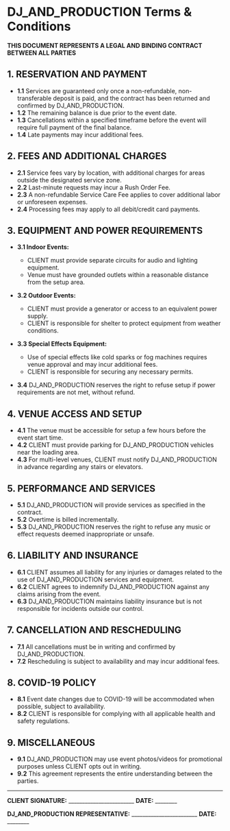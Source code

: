 # DJ_AND_PRODUCTION Terms & Conditions

**THIS DOCUMENT REPRESENTS A LEGAL AND BINDING CONTRACT BETWEEN ALL PARTIES**

## 1. RESERVATION AND PAYMENT

- **1.1** Services are guaranteed only once a non-refundable, non-transferable deposit is paid, and the contract has been returned and confirmed by DJ_AND_PRODUCTION.
- **1.2** The remaining balance is due prior to the event date.
- **1.3** Cancellations within a specified timeframe before the event will require full payment of the final balance.
- **1.4** Late payments may incur additional fees.

## 2. FEES AND ADDITIONAL CHARGES

- **2.1** Service fees vary by location, with additional charges for areas outside the designated service zone.
- **2.2** Last-minute requests may incur a Rush Order Fee.
- **2.3** A non-refundable Service Care Fee applies to cover additional labor or unforeseen expenses.
- **2.4** Processing fees may apply to all debit/credit card payments.

## 3. EQUIPMENT AND POWER REQUIREMENTS

- **3.1 Indoor Events:**
  - CLIENT must provide separate circuits for audio and lighting equipment.
  - Venue must have grounded outlets within a reasonable distance from the setup area.
  
- **3.2 Outdoor Events:**
  - CLIENT must provide a generator or access to an equivalent power supply.
  - CLIENT is responsible for shelter to protect equipment from weather conditions.
  
- **3.3 Special Effects Equipment:**
  - Use of special effects like cold sparks or fog machines requires venue approval and may incur additional fees.
  - CLIENT is responsible for securing any necessary permits.
  
- **3.4** DJ_AND_PRODUCTION reserves the right to refuse setup if power requirements are not met, without refund.

## 4. VENUE ACCESS AND SETUP

- **4.1** The venue must be accessible for setup a few hours before the event start time.
- **4.2** CLIENT must provide parking for DJ_AND_PRODUCTION vehicles near the loading area.
- **4.3** For multi-level venues, CLIENT must notify DJ_AND_PRODUCTION in advance regarding any stairs or elevators.

## 5. PERFORMANCE AND SERVICES

- **5.1** DJ_AND_PRODUCTION will provide services as specified in the contract.
- **5.2** Overtime is billed incrementally.
- **5.3** DJ_AND_PRODUCTION reserves the right to refuse any music or effect requests deemed inappropriate or unsafe.

## 6. LIABILITY AND INSURANCE

- **6.1** CLIENT assumes all liability for any injuries or damages related to the use of DJ_AND_PRODUCTION services and equipment.
- **6.2** CLIENT agrees to indemnify DJ_AND_PRODUCTION against any claims arising from the event.
- **6.3** DJ_AND_PRODUCTION maintains liability insurance but is not responsible for incidents outside our control.

## 7. CANCELLATION AND RESCHEDULING

- **7.1** All cancellations must be in writing and confirmed by DJ_AND_PRODUCTION.
- **7.2** Rescheduling is subject to availability and may incur additional fees.

## 8. COVID-19 POLICY

- **8.1** Event date changes due to COVID-19 will be accommodated when possible, subject to availability.
- **8.2** CLIENT is responsible for complying with all applicable health and safety regulations.

## 9. MISCELLANEOUS

- **9.1** DJ_AND_PRODUCTION may use event photos/videos for promotional purposes unless CLIENT opts out in writing.
- **9.2** This agreement represents the entire understanding between the parties.

---

**CLIENT SIGNATURE:** ________________________ **DATE:** ________

**DJ_AND_PRODUCTION REPRESENTATIVE:** ________________________ **DATE:** ________
